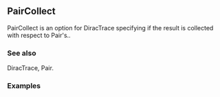 ##  PairCollect 

PairCollect is an option for DiracTrace specifying if the result is collected with respect to Pair's..

###  See also 

DiracTrace, Pair.

###  Examples 